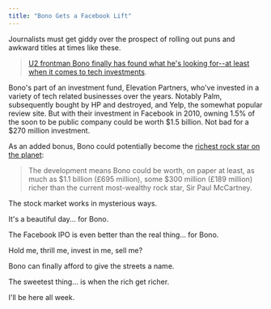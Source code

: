 ```yaml
---
title: "Bono Gets a Facebook Lift"
---
```

<p>Journalists must get giddy over the prospect of rolling out puns and awkward titles at times like these.</p>
<blockquote><p>
  <a href="http://www.inc.com/maeghan-ouimet/bono-scores-big-on-facebook-investment-elevation.html">U2 frontman Bono finally has found what he's looking for--at least when it comes to tech investments</a>.
</p></blockquote>
<p>Bono's part of an investment fund, Elevation Partners, who've invested in a variety of tech related businesses over the years. Notably Palm, subsequently bought by HP and destroyed, and Yelp, the somewhat popular review site. But with their investment in Facebook in 2010, owning 1.5% of the soon to be public company could be worth $1.5 billion. Not bad for a $270 million investment.</p>
<p>As an added bonus, Bono could potentially become the <a href="http://www.nme.com/news/bono/61841">richest rock star on the planet</a>:</p>
<blockquote><p>
  The development means Bono could be worth, on paper at least, as much as $1.1 billion (£695 million), some $300 million (£189 million) richer than the current most-wealthy rock star, Sir Paul McCartney.
</p></blockquote>
<p>The stock market works in mysterious ways.</p>
<p>It's a beautiful day... for Bono.</p>
<p>The Facebook IPO is even better than the real thing... for Bono.</p>
<p>Hold me, thrill me, invest in me, sell me?</p>
<p>Bono can finally afford to give the streets a name.</p>
<p>The sweetest thing... is when the rich get richer.</p>
<p>I'll be here all week.</p>
